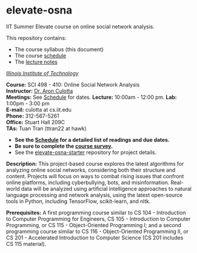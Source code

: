 # elevate-osna
IIT Summer Elevate course on online social network analysis.

This repository contains:
- The course syllabus (this document)
- The course [schedule](Schedule.md)
- The [lecture notes](lec)

*[Illinois Institute of Technology](http://iit.edu)*  

**Course:** SCI 498 - 410: Online Social Network Analysis  
**Instructor:** [Dr. Aron Culotta](http://cs.iit.edu/~culotta)  
**Meetings:**  See [Schedule](Schedule.md) for dates. **Lecture:** 10:00am - 12:00 pm. **Lab:**     1:00pm - 3:00 pm  
**E-mail:** culotta at cs.iit.edu  
**Phone:** 312-567-5261  
**Office:** Stuart Hall 209C  
**TAs:**        Tuan Tran (ttran22 at hawk) 

- **See the [Schedule](Schedule.md) for a detailed list of readings and due dates.**
- **Be sure to complete the [course survey](https://forms.gle/NzGZRUYfDhceZ6CZ8).**
- See the [elevate-osna-starter](https://github.com/tapilab/elevate-osna-starter) repository for project details.

**Description:** This project-based course explores the latest algorithms for analyzing online social networks, considering both their structure and content. Projects will focus on ways to combat rising issues that confront online platforms, including cyberbullying, bots, and misinformation. Real-world data will be analyzed using artificial intelligence approaches to natural language processing and network analysis, using the latest open-source tools in Python, including TensorFlow, scikit-learn, and nltk.

**Prerequisites:**  A first programming course similar to CS 104 - Introduction to Computer Programming for Engineers, CS 105 - Introduction to Computer Programming, or CS 115 - Object-Oriented Programming I; and a second programming course similar to CS 116 - Object-Oriented Programming II, or CS 201 - Accelerated Introduction to Computer Science (CS 201 includes CS 115 material).


